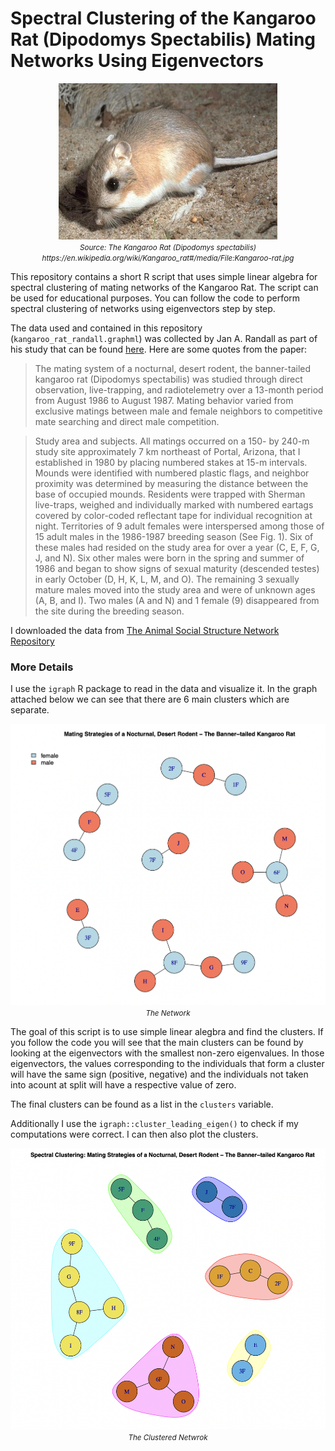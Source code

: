 # Spectral Clustering of the Kangaroo Rat (Dipodomys Spectabilis) Mating Networks Using Eigenvectors

<p align="center">
  <img src="Kangaroo-rat.jpg" width="350" height="250"/>
   <br>
  <em><small>Source: The Kangaroo Rat (Dipodomys spectabilis) https://en.wikipedia.org/wiki/Kangaroo_rat#/media/File:Kangaroo-rat.jpg</small></em>
</p>


This repository contains a short R script that uses simple linear algebra for spectral clustering of mating networks of the Kangaroo Rat. The script can be used for educational purposes. You can follow the code to perform spectral clustering of networks using eigenvectors step by step. 

The data used and contained in this repository (`kangaroo_rat_randall.graphml`) was collected by Jan A. Randall as part of his study that can be found [here](https://link.springer.com/article/10.1007/BF00172173). Here are some quotes from the paper:

> The mating system of a nocturnal, desert rodent, the banner-tailed kangaroo rat (Dipodomys spectabilis) was studied through direct observation, live-trapping, and radiotelemetry over a 13-month period from August 1986 to August 1987. Mating behavior varied from exclusive matings between male and female neighbors to competitive mate searching and direct male competition.

> Study area and subjects. All matings occurred on a 150- by 240-m study site approximately 7 km northeast of Portal, Arizona, that I established in 1980 by placing numbered stakes at 15-m intervals. Mounds were identified with numbered plastic flags, and neighbor proximity was determined by measuring the distance between the base of occupied mounds. Residents were trapped with Sherman live-traps, weighed and individually marked with numbered eartags covered by color-coded reflectant tape for individual recognition at night.
Territories of 9 adult females were interspersed among those of 15 adult males in the 1986-1987 breeding season (See Fig. 1). Six of these males had resided on the study area for over a year (C, E, F, G, J, and N). Six other males were born in the spring and summer of 1986 and began to show signs of sexual maturity (descended testes) in early October (D, H, K, L, M, and O). The remaining 3 sexually mature males moved into the study area and were of unknown ages (A, B, and I). Two males (A and N) and 1 female (9) disappeared from the site during the breeding season.

I downloaded the data from [The Animal Social Structure Network Repository](https://github.com/bansallab/asnr)

### More Details

I use the `igraph` R package to read in the data and visualize it. In the graph attached below we can see that there are 6 main clusters which are separate. 

<p align="center">
  <img src="Networks.png", height = "450", weight = "500"/>
   <br>
  <em><small>The Network</small></em>
</p>



  
The goal of this script is to use simple linear alegbra and find the clusters. If you follow the code you will see that the main clusters can be found by looking at the eigenvectors with the smallest non-zero eigenvalues. In those eigenvectors, the values corresponding to the individuals that form a cluster will have the same sign (positive, negative) and the individuals not taken into acount at split will have a respective value of zero. 

The final clusters can be found as a list in the `clusters` variable. 

Additionally I use the `igraph::cluster_leading_eigen()` to check if my computations were correct. I can then also plot the clusters.

<p align="center">
  <img src="NetworksClusters.png", height = 450, weight = "500"/>
   <br>
  <em><small>The Clustered Netwrok</small></em>
</p>


